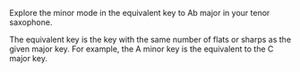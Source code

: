 Explore the minor mode in the equivalent key to Ab major in your tenor saxophone.

The equivalent key is the key with the same number of flats or sharps as the given major key.
For example, the A minor key is the equivalent to the C major key.